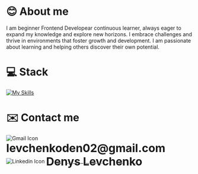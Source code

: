 # 😊 About me
I am beginner Frontend Developear continuous learner, always eager to expand my knowledge and explore new horizons. I embrace challenges and thrive in environments that foster growth and development. I am passionate about learning and helping others discover their own potential.
# 💻 Stack
[![My Skills](https://skillicons.dev/icons?i=html,css,sass,js,react,nextjs,git,github,nodejs)](https://skillicons.dev)
# ✉️ Contact me
<img src="https://img.icons8.com/?size=48&id=P7UIlhbpWzZm&format=png" alt="Gmail Icon" style="vertical-align: middle;">
<span style="vertical-align: middle; font-size: 30px; font-weight: bold">levchenkoden02@gmail.com</span>
<br>
<img src="https://img.icons8.com/?size=48&id=xuvGCOXi8Wyg&format=png" alt="Linkedin Icon" style="vertical-align: middle;">
<a href="https://www.linkedin.com/in/denis-levchenko-65a067264/"><span style="vertical-align: middle; font-size: 30px; font-weight: bold">Denys Levchenko</span></a>
